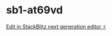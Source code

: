 # sb1-at69vd

[Edit in StackBlitz next generation editor ⚡️](https://stackblitz.com/~/github.com/dmpdias/sb1-at69vd)